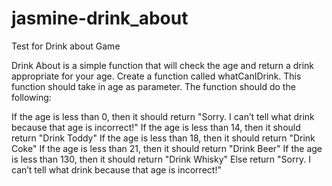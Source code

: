 # jasmine-drink_about
Test for Drink about Game


Drink About is a simple function that will check the age and return a drink appropriate for your age. Create a function called whatCanIDrink. This function should take in age as parameter. The function should do the following:

If the age is less than 0, then it should return "Sorry. I can’t tell what drink because that age is incorrect!"
If the age is less than 14, then it should return "Drink Toddy"
If the age is less than 18, then it should return "Drink Coke"
If the age is less than 21, then it should return "Drink Beer"
If the age is less than 130, then it should return "Drink Whisky"
Else return "Sorry. I can’t tell what drink because that age is incorrect!"
